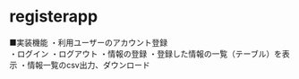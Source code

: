 # registerapp
■実装機能 
・利用ユーザーのアカウント登録<br>
・ログイン 
・ログアウト 
・情報の登録 
・登録した情報の一覧（テーブル）を表示 
・情報一覧のcsv出力、ダウンロード 
